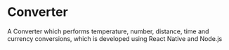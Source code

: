 # Converter
A Converter which performs temperature, number, distance, time and currency conversions, which is developed using React Native and Node.js
